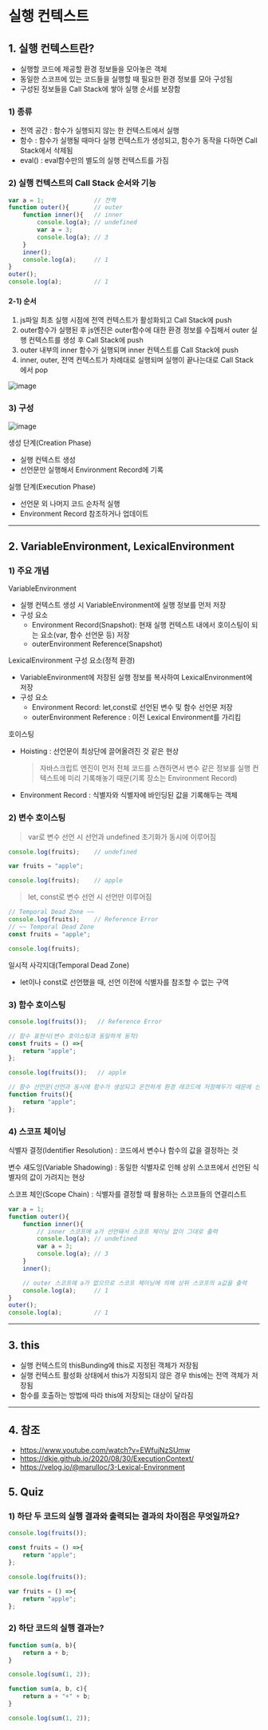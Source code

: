 # 실행 컨텍스트
## 1. 실행 컨텍스트란?
 - 실행할 코드에 제공할 환경 정보들을 모아놓은 객체
 - 동일한 스코프에 있는 코드들을 실행할 때 필요한 환경 정보를 모아 구성됨
 - 구성된 정보들을 Call Stack에 쌓아 실행 순서를 보장함

### 1) 종류
 - 전역 공간 : 함수가 실행되지 않는 한 컨텍스트에서 실행
 - 함수 : 함수가 실행될 때마다 실행 컨텍스트가 생성되고, 함수가 동작을 다하면 Call Stack에서 삭제됨
 - eval() : eval함수만의 별도의 실행 컨텍스트를 가짐

### 2) 실행 컨텍스트의 Call Stack 순서와 기능
```javascript
var a = 1;              // 전역
function outer(){       // outer
    function inner(){   // inner
        console.log(a); // undefined
        var a = 3;
        console.log(a); // 3
    }
    inner();
    console.log(a);     // 1
}
outer();
console.log(a);         // 1
```

#### 2-1) 순서
 1. js파일 최초 실행 시점에 전역 컨텍스트가 활성화되고 Call Stack에 push
 2. outer함수가 실행된 후 js엔진은 outer함수에 대한 환경 정보를 수집해서 outer 실행 컨텍스트를 생성 후 Call Stack에 push
 3. outer 내부의 inner 함수가 실행되며 inner 컨텍스트를 Call Stack에 push
 4. inner, outer, 전역 컨텍스트가 차례대로 실행되며 실행이 끝나는대로 Call Stack에서 pop

![image](https://user-images.githubusercontent.com/15838144/169952279-afba4550-97c5-46db-a6e7-9636535d7ba6.png)


### 3) 구성

![image](https://user-images.githubusercontent.com/15838144/169952397-c6a8e9dd-a0bd-474c-951c-42a02b2a00ba.png)


생성 단계(Creation Phase)
- 실행 컨텍스트 생성
- 선언문만 실행해서 Environment Record에 기록

실행 단계(Execution Phase)
- 선언문 외 나머지 코드 순차적 실행
- Environment Record 참조하거나 업데이트

---
## 2. VariableEnvironment, LexicalEnvironment
### 1) 주요 개념
VariableEnvironment
 - 실행 컨텍스트 생성 시 VariableEnvironment에 실행 정보를 먼저 저장
 - 구성 요소
    - Environment Record(Snapshot): 현재 실행 컨텍스트 내에서 호이스팅이 되는 요소(var, 함수 선언문 등) 저장
    - outerEnvironment Reference(Snapshot)

LexicalEnvironment 구성 요소(정적 환경)
 - VariableEnvironment에 저장된 실행 정보를 복사하여 LexicalEnvironment에 저장
 - 구성 요소
    - Environment Record: let,const로 선언된 변수 및 함수 선언문 저장
    - outerEnvironment Reference : 이전 Lexical Environment를 가리킴

호이스팅
- Hoisting : 선언문이 최상단에 끌어올려진 것 같은 현상
    > 자바스크립트 엔진이 먼저 전체 코드를 스캔하면서 변수 같은 정보를 실행 컨텍스트에 미리 기록해놓기 때문(기록 장소는 Environment Record)
- Environment Record : 식별자와 식별자에 바인딩된 값을 기록해두는 객체

### 2) 변수 호이스팅
> var로 변수 선언 시 선언과 undefined 초기화가 동시에 이루어짐
```javascript
console.log(fruits);    // undefined

var fruits = "apple";

console.log(fruits);    // apple
```

> let, const로 변수 선언 시 선언만 이루어짐
```javascript
// Temporal Dead Zone ~~
console.log(fruits);    // Reference Error
// ~~ Temporal Dead Zone
const fruits = "apple";

console.log(fruits);
```

일시적 사각지대(Temporal Dead Zone)
- let이나 const로 선언했을 때, 선언 이전에 식별자를 참조할 수 없는 구역 


### 3) 함수 호이스팅
```javascript
console.log(fruits());   // Reference Error

// 함수 표현식(변수 호이스팅과 동일하게 동작)
const fruits = () =>{
    return "apple";
};
```

```javascript
console.log(fruits());   // apple

// 함수 선언문(선언과 동시에 함수가 생성되고 온전하게 환경 레코드에 저장해두기 때문에 선언 이전에도 함수를 사용할 수 있음)
function fruits(){
    return "apple";
};
```

### 4) 스코프 체이닝
식별자 결정(Identifier Resolution)
: 코드에서 변수나 함수의 값을 결정하는 것

변수 섀도잉(Variable Shadowing)
: 동일한 식별자로 인해 상위 스코프에서 선언된 식별자의 값이 가려지는 현상

스코프 체인(Scope Chain)
: 식별자를 결정할 때 활용하는 스코프들의 연결리스트

```javascript
var a = 1;
function outer(){
    function inner(){
        // inner 스코프에 a가 선언돼서 스코프 체이닝 없이 그대로 출력
        console.log(a); // undefined
        var a = 3;
        console.log(a); // 3
    }
    inner();

    // outer 스코프에 a가 없으므로 스코프 체이닝에 의해 상위 스코프의 a값을 출력
    console.log(a);     // 1
}
outer();
console.log(a);         // 1
```

---

## 3. this
- 실행 컨텍스트의 thisBunding에 this로 지정된 객체가 저장됨
- 실행 컨텍스트 활성화 상태에서 this가 지정되지 않은 경우 this에는 전역 객체가 저장됨
- 함수를 호출하는 방법에 따라 this에 저장되는 대상이 달라짐

---
## 4. 참조
 - https://www.youtube.com/watch?v=EWfujNzSUmw
 - https://dkje.github.io/2020/08/30/ExecutionContext/
 - https://velog.io/@marulloc/3-Lexical-Environment

## 5. Quiz
### 1) 하단 두 코드의 실행 결과와 출력되는 결과의 차이점은 무엇일까요?  
```javascript
console.log(fruits());

const fruits = () =>{
    return "apple";
};
```

```javascript
console.log(fruits());

var fruits = () =>{
    return "apple";
};
```

<!-- 
A) Type Error: fruits is not a function (호이스팅에 의해 fruits가 undefined로 초기화 되었기 때문에 함수로 인식하지 못한다.) 
-->

### 2) 하단 코드의 실행 결과는?
```javascript
function sum(a, b){
    return a + b;
}

console.log(sum(1, 2));

function sum(a, b, c){
    return a + "+" + b;
}

console.log(sum(1, 2));
```

<!-- 
A) "1+2"가 두번 출력됨, sum함수가 모두 함수 선언문이기때문에 최하단에 구현된 함수만 실행하게됨
-->